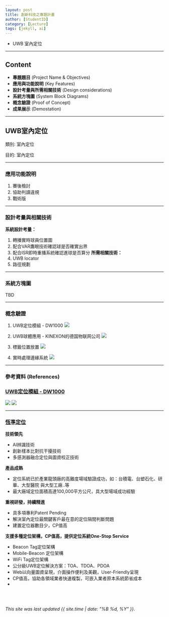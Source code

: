 ```yaml
---
layout: post
title: 創新科技之專題計畫
author: [StudentID]
category: [Lecture]
tags: [jekyll, ai]
---
```


 - UWB 室內定位

---
## Content
* **專題題目** (Project Name & Objectives)
* **應用與功能說明** (Key Features)
* **設計考量與所需相關技術** (Design considerations)
* **系統方塊圖** (System Block Diagrams)
* **概念驗證** (Proof of Concept)
* **成果展示** (Demostation)

---
## UWB室內定位
類別: 室內定位 <br>

目的: 室內定位<br>

---
### 應用功能說明
1. 賽後檢討
2. 協助判讀違規
3. 戰術版

---
### 設計考量與相關技術
**系統設計考量：**<br>
1. 轉播實時球員位置圖
2. 配合VAR鷹眼技術確認球是否確實出界
3. 配合ISR即時重播系統確認進球是否算分
**所需相關技術：**<br>
1. UWB locator
2. 路徑規劃

---
### 系統方塊圖
TBD

---
### 概念驗證
1. UWB定位模組 - DW1000
![](https://a.rimg.com.tw/c1/10a/f17/zhoudeping/b/9e/22319681726366_369.jpg)

2. UWB球體應用 - KINEXON的德国物联网公司
![](https://pic4.zhimg.com/80/v2-1f29bb5ced8b02a7407c83886e2474f7_720w.webp)

3. 標籤位置放置
![](https://pic2.zhimg.com/80/v2-8663ff390c0479a02da920c8064abf7d_720w.webp)

4. 實時處理邊緣系統
![](https://pic1.zhimg.com/80/v2-bc9e5a450ea1183c0891c796b551513c_720w.webp)

---
### 參考資料 (References)
 ### [UWB定位模組 - DW1000](https://www.ruten.com.tw/item/show?22319681726366)
![](https://a.rimg.com.tw/c1/10a/f17/zhoudeping/b/9e/22319681726366_369.jpg)
![](https://a.rimg.com.tw/c1/5e7/e27/zhedagang/d/f8/22318635141624_549.jpg)

---
### [恆準定位](https://p2-positioning.com/company.html)
**技術領先**<br>
* AI辨識技術
* 創新樣本比對抗干擾技術
* 多感測器融合定位與圖資校正技術

**產品成熟**<br>
* 定位系統已於產業龍頭廠的高難度場域驗證成功，如：台積電、台塑石化、研華、大型醫院 與大型工廠..等
* 最大廠域定位面積高達100,000平方公尺，具大型場域成功經驗

**重視研發，持續精進**<br>
* 具多項專利Patent Pending
* 解決室內定位最關鍵客戶最在意的定位隔間判斷問題
* 建置定位器數目少，CP值高

**支援多種定位架構，CP值高，提供定位系統One-Stop Service**<br>
* Beacon Tag定位架構
* Mobile-Beacon 定位架構
* WiFi Tag定位架構
* 公分級UWB定位解決方案：TOA、TDOA、PDOA
* Web以向量圖資呈現，介面操作便利及美觀，User-Friendly呈現
* CP值高，協助各領域業者快速複製，可嵌入業者原本系統節省成本
* 
<br>
<br>

*This site was last updated {{ site.time | date: "%B %d, %Y" }}.*



